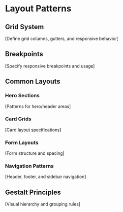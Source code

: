 # Layout Patterns

## Grid System
[Define grid columns, gutters, and responsive behavior]

## Breakpoints
[Specify responsive breakpoints and usage]

## Common Layouts
### Hero Sections
[Patterns for hero/header areas]

### Card Grids
[Card layout specifications]

### Form Layouts
[Form structure and spacing]

### Navigation Patterns
[Header, footer, and sidebar navigation]

## Gestalt Principles
[Visual hierarchy and grouping rules]
